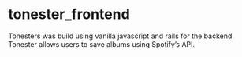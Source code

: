 # tonester_frontend
Tonesters was build using vanilla javascript and rails for the backend. Tonester allows users to save albums using Spotify’s API.
